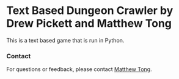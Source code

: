 # Text Based Dungeon Crawler by Drew Pickett and Matthew Tong

This is a text based game that is run in Python. 

### Contact
For questions or feedback, please contact [Matthew Tong](mailto:mrtong@my.cpp.edu).
